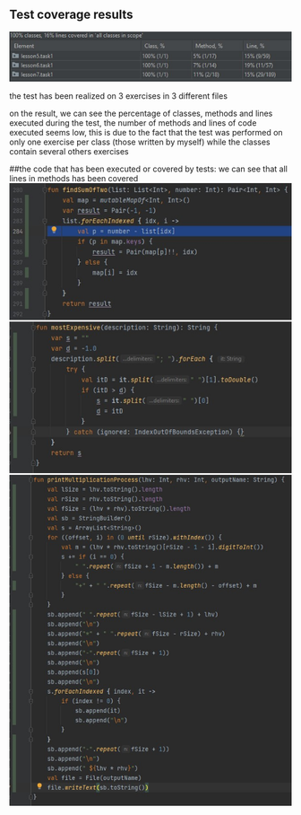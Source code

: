 ## Test coverage results
![](../img/coverage.jpg)

the test has been realized on 3 exercises in 3 different files

on the result, we can see the percentage of classes, methods and lines executed during the test,
the number of methods and lines of code executed seems low, this is due to the fact that the 
test was performed on only one exercise per class (those written by myself) while the classes 
contain several others exercises

##the code that has been executed or covered by tests: 
 we can see that all lines in methods has been covered
 ![](../img/findSumOfTwoCoverage.jpg)
 ![](../img/mostExpensiveCoverage.jpg)
 ![](../img/printMultiplicationProcessCoverage.jpg)
